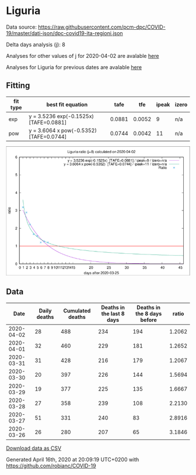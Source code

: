 # Liguria

Data source: https://raw.githubusercontent.com/pcm-dpc/COVID-19/master/dati-json/dpc-covid19-ita-regioni.json

Delta days analysis (j): 8

Analyses for other values of j for 2020-04-02 are avalable [here](../2020-04-02/README.md)

Analyses for Liguria for previous dates are avalable [here](../README.md)

## Fitting 
|fit type|best fit equation|tafe|tfe|ipeak|izero|
|-------|-----|--------|------|---|---|
|exp|y = 3.5236 exp(-0.1525x)  [TAFE=0.0881]|0.0881|0.0052|9|n/a|
|pow|y = 3.6064 x pow(-0.5352)  [TAFE=0.0744]|0.0744|0.0042|11|n/a|

![Plot](COVID-19_liguria_j8_2020-04-02.png)

## Data
|Date|Daily deaths|Cumulated deaths|Deaths in the last 8 days|Deaths in the 8 days before|ratio|
|----|----------|-----------|-------|--------------------|-----|
|2020-04-02|28|488|234|194|1.2062|
|2020-04-01|32|460|229|181|1.2652|
|2020-03-31|31|428|216|179|1.2067|
|2020-03-30|20|397|226|144|1.5694|
|2020-03-29|19|377|225|135|1.6667|
|2020-03-28|27|358|239|108|2.2130|
|2020-03-27|51|331|240|83|2.8916|
|2020-03-26|26|280|207|65|3.1846|

[Download data as CSV](COVID-19_liguria_j8_2020-04-02.csv)

Generated April 16th, 2020 at 20:09:19 UTC+0200 with https://github.com/robianc/COVID-19
